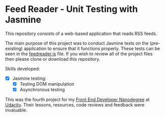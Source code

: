 # Feed Reader - Unit Testing with Jasmine

This repository consists of a web-based application that reads RSS feeds.

The main purpose of this project was to conduct Jasmine tests on the (pre-existing) application to ensure that it functions properly. These tests can be seen in the [feedreader.js](feedreader.js) file. If you wish to review all of the project files then please clone or download this repository.

Skills developed:

* [x] Jasmine testing:
   * [x] Testing DOM manipulation
   * [x] Asynchronous testing

This was the fourth project for my [Front End Developer Nanodegree][1] at [Udacity][2]. Their lessons, resources, code reviews and feedback were invaluable.

[1]:https://eu.udacity.com/course/front-end-web-developer-nanodegree--nd001
[2]:https://eu.udacity.com/
